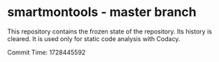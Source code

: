 # smartmontools - master branch

This repository contains the frozen state of the repository.
Its history is cleared. It is used only for static code
analysis with Codacy.

Commit Time: 1728445592